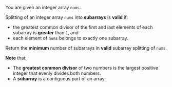You are given an integer array `nums`.

Splitting of an integer array `nums` into **subarrays** is **valid** if:

- the greatest common divisor of the first and last elements of each subarray is **greater** than `1`, and
- each element of `nums` belongs to exactly one subarray.

Return the **minimum** number of subarrays in **valid** subarray splitting of `nums`.

**Note** that:

- The **greatest common divisor** of two numbers is the largest positive integer that evenly divides both numbers.
- A **subarray** is a contiguous part of an array.